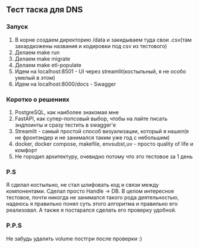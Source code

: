## Тест таска для DNS


### Запуск
1. В корне создаем директорию /data и закидываем туда свои .csv(там захардкожены названия и кодировки под csv из тестового)
2. Делаем make run
3. Делаем make migrate
4. Делаем make etl-populate
5. Идем на localhost:8501 - UI через streamlit(костыльный, я не особо умелый в этом)
6. Идем на localhost:8000/docs - Swagger



### Коротко о решениях
1. PostgreSQL, как наиболее знакомая мне
2. FastAPI, как супер-попсовый выбор, чтобы на лайте писать эндпоинты и сразу тестить в swagger'е
3. Streamlit - самый простой способ визуализации, который я нашел(я не фронтэндер и не занимался таким уже год с небольшим)
4. docker, docker compose, makefile, envsubst,uv - просто quality of life и комфорт
5. Не городил архитектуру, очевидно потому что это тестовое за 1 день


### P.S
Я сделал костыльно, не стал шлифовать код и связи между компонентами.
Сделал просто Handle -> DB.
В целом интересное тестовое, почти никогда не занимался такого рода деятельностью,
надеюсь я правильно понял суть этого алгоритма и правильно его реализовал.
А также я постарался сделать его проверку удобной.


### P.P.S
Не забудь удалить volume постгри после проверки :)
